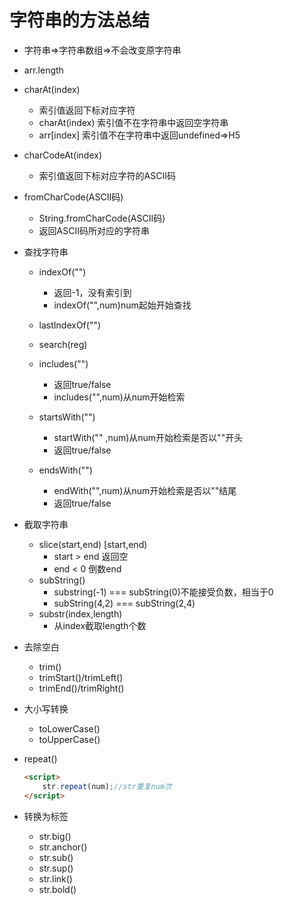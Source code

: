 # 字符串的方法总结

* 字符串=>字符串数组=>不会改变原字符串

* arr.length

* charAt(index)

  * 索引值返回下标对应字符
  * charAt(index) 索引值不在字符串中返回空字符串
  * arr[index]       索引值不在字符串中返回undefined=>H5
  
* charCodeAt(index)

  * 索引值返回下标对应字符的ASCII码
  
* fromCharCode(ASCII码)

  * String.fromCharCode(ASCII码)
  * 返回ASCII码所对应的字符串
  
* 查找字符串

  * indexOf("")
    * 返回-1，没有索引到
    * indexOf("",num)num起始开始查找

  * lastIndexOf("")
  * search(reg)
  * includes("")
    * 返回true/false
    * includes("",num)从num开始检索
  * startsWith("")
    * startWith("" ,num)从num开始检索是否以""开头
    * 返回true/false
  * endsWith("")
    * endWith("",num)从num开始检索是否以""结尾
    * 返回true/false
  
* 截取字符串
  * slice(start,end)    [start,end)
    * start > end           返回空
    * end < 0                 倒数end
  * subString()
    * substring(-1) === subString(0)不能接受负数，相当于0
    * subString(4,2) === subString(2,4)
  * substr(index,length)
    * 从index截取length个数
  
* 去除空白
  * trim()
  * trimStart()/trimLeft()
  * trimEnd()/trimRight()
  
* 大小写转换
  * toLowerCase()
  * toUpperCase()
  
* repeat()

  ```html
  <script>
      str.repeat(num);//str重复num次
  </script>
  ```

* 转换为标签

  * str.big()
  * str.anchor()
  * str.sub()
  * str.sup()
  * str.link()
  * str.bold()


